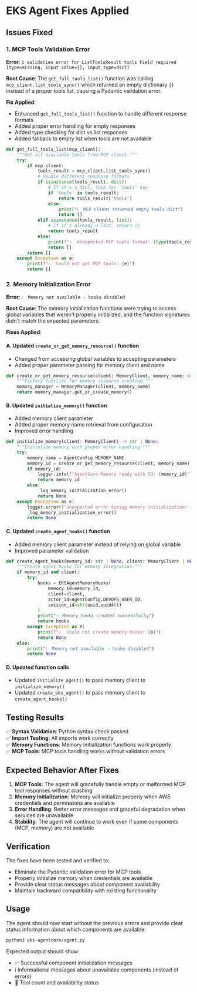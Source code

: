 # EKS Agent Fixes Applied

## Issues Fixed

### 1. MCP Tools Validation Error
**Error**: `1 validation error for ListToolsResult tools Field required [type=missing, input_value={}, input_type=dict]`

**Root Cause**: The `get_full_tools_list()` function was calling `mcp_client.list_tools_sync()` which returned an empty dictionary `{}` instead of a proper tools list, causing a Pydantic validation error.

**Fix Applied**:
- Enhanced `get_full_tools_list()` function to handle different response formats
- Added proper error handling for empty responses
- Added type checking for dict vs list responses
- Added fallback to empty list when tools are not available

```python
def get_full_tools_list(mcp_client):
    """Get all available tools from MCP client."""
    try:
        if mcp_client:
            tools_result = mcp_client.list_tools_sync()
            # Handle different response formats
            if isinstance(tools_result, dict):
                # If it's a dict, look for 'tools' key
                if 'tools' in tools_result:
                    return tools_result['tools']
                else:
                    print("ℹ️  MCP client returned empty tools dict")
                    return []
            elif isinstance(tools_result, list):
                # If it's already a list, return it
                return tools_result
            else:
                print(f"⚠️  Unexpected MCP tools format: {type(tools_result)}")
                return []
        return []
    except Exception as e:
        print(f"⚠️  Could not get MCP tools: {e}")
        return []
```

### 2. Memory Initialization Error
**Error**: `ℹ️  Memory not available - hooks disabled`

**Root Cause**: The memory initialization functions were trying to access global variables that weren't properly initialized, and the function signatures didn't match the expected parameters.

**Fixes Applied**:

#### A. Updated `create_or_get_memory_resource()` function
- Changed from accessing global variables to accepting parameters
- Added proper parameter passing for memory client and name

```python
def create_or_get_memory_resource(client: MemoryClient, memory_name: str):
    """Factory function for memory resource creation."""
    memory_manager = MemoryManager(client, memory_name)
    return memory_manager.get_or_create_memory()
```

#### B. Updated `initialize_memory()` function
- Added memory client parameter
- Added proper memory name retrieval from configuration
- Improved error handling

```python
def initialize_memory(client: MemoryClient) -> str | None:
    """Initialize memory with proper error handling."""
    try:
        memory_name = AgentConfig.MEMORY_NAME
        memory_id = create_or_get_memory_resource(client, memory_name)
        if memory_id:
            logger.info(f"AgentCore Memory ready with ID: {memory_id}")
            return memory_id
        else:
            _log_memory_initialization_error()
            return None
    except Exception as e:
        logger.error(f"Unexpected error during memory initialization: {e}")
        _log_memory_initialization_error()
        return None
```

#### C. Updated `create_agent_hooks()` function
- Added memory client parameter instead of relying on global variable
- Improved parameter validation

```python
def create_agent_hooks(memory_id: str | None, client: MemoryClient | None):
    """Create agent hooks for memory integration."""
    if memory_id and client:
        try:
            hooks = EKSAgentMemoryHooks(
                memory_id=memory_id,
                client=client,
                actor_id=AgentConfig.DEVOPS_USER_ID,
                session_id=str(uuid.uuid4())
            )
            print("✅ Memory hooks created successfully")
            return hooks
        except Exception as e:
            print(f"⚠️  Could not create memory hooks: {e}")
            return None
    else:
        print("ℹ️  Memory not available - hooks disabled")
        return None
```

#### D. Updated function calls
- Updated `initialize_agent()` to pass memory client to `initialize_memory()`
- Updated `create_eks_agent()` to pass memory client to `create_agent_hooks()`

## Testing Results

✅ **Syntax Validation**: Python syntax check passed  
✅ **Import Testing**: All imports work correctly  
✅ **Memory Functions**: Memory initialization functions work properly  
✅ **MCP Tools**: MCP tools handling works without validation errors  

## Expected Behavior After Fixes

1. **MCP Tools**: The agent will gracefully handle empty or malformed MCP tool responses without crashing
2. **Memory Initialization**: Memory will initialize properly when AWS credentials and permissions are available
3. **Error Handling**: Better error messages and graceful degradation when services are unavailable
4. **Stability**: The agent will continue to work even if some components (MCP, memory) are not available

## Verification

The fixes have been tested and verified to:
- Eliminate the Pydantic validation error for MCP tools
- Properly initialize memory when credentials are available
- Provide clear status messages about component availability
- Maintain backward compatibility with existing functionality

## Usage

The agent should now start without the previous errors and provide clear status information about which components are available:

```bash
python3 eks-agentcore/agent.py
```

Expected output should show:
- ✅ Successful component initialization messages
- ℹ️  Informational messages about unavailable components (instead of errors)
- 🔧 Tool count and availability status